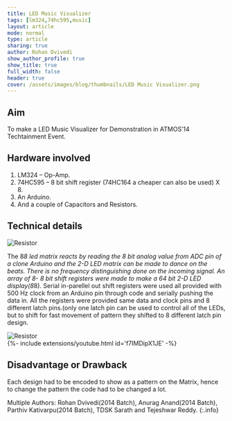 ```yaml
---
title: LED Music Visualizer 
tags: [lm324,74hc595,music]
layout: article
mode: normal
type: article
sharing: true
author: Rohan Dvivedi
show_author_profile: true
show_title: true
full_width: false
header: true
cover: /assets/images/blog/thumbnails/LED Music Visualizer.png
---
```


## Aim
To make a LED Music Visualizer for Demonstration in ATMOS’14 Techtainment Event.
<!--more-->
## Hardware involved
1. LM324 – Op-Amp.
2. 74HC595 – 8 bit shift register (74HC164 a cheaper can also be used) X 8.
3. An Arduino.
4. And a couple of Capacitors and Resistors.

## Technical details
<img src="{{site.baseurl}}/assets/images/blog/LED-Music-Vis/led.png" alt="Resistor" width=auto height=auto>

The 8*8 led matrix reacts by reading the 8 bit analog value from ADC pin of a clone Arduino and the 2-D LED matrix can be made to dance on the beats. There is no frequency distinguishing done on the incoming signal.
An array of 8- 8 bit shift registers were made to make a 64 bit 2-D LED display(8*8). Serial in-parellel out shift registers were used all provided with 500 Hz clock from an Arduino pin through code and serially pushing the data in.
All the registers were provided same data and clock pins and 8 different latch pins.(only one latch pin can be used to control all of the LEDs, but to shift for fast movement of pattern they shifted to 8 different latch pin design.

<img src="{{site.baseurl}}/assets/images/blog/LED-Music-Vis/circuit.png" alt="Resistor" width=auto height=auto>


<div>{%- include extensions/youtube.html id='f7IMDipX1JE' -%}</div>


## Disadvantage or Drawback
Each design had to be encoded to show as a pattern on the Matrix, hence to change the pattern the code had to be changed a lot.


Multiple Authors: Rohan Dvivedi(2014 Batch), Anurag Anand(2014 Batch), Parthiv Kativarpu(2014 Batch), TDSK Sarath and Tejeshwar Reddy.
{:.info}